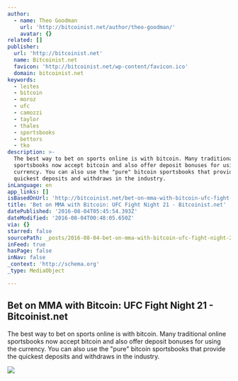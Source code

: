 ```yaml
---
author:
  - name: Theo Goodman
    url: 'http://bitcoinist.net/author/theo-goodman/'
    avatar: {}
related: []
publisher:
  url: 'http://bitcoinist.net'
  name: Bitcoinist.net
  favicon: 'http://bitcoinist.net/wp-content/favicon.ico'
  domain: bitcoinist.net
keywords:
  - leites
  - bitcoin
  - moroz
  - ufc
  - camozzi
  - taylor
  - thales
  - sportsbooks
  - bettors
  - tko
description: >-
  The best way to bet on sports online is with bitcoin. Many traditional online
  sportsbooks now accept bitcoin and also offer deposit bonuses for using the
  currency. You can also use the "pure" bitcoin sportsbooks that provide the
  quickest deposits and withdraws in the industry.
inLanguage: en
app_links: []
isBasedOnUrl: 'http://bitcoinist.net/bet-on-mma-with-bitcoin-ufc-fight-night-21/'
title: 'Bet on MMA with Bitcoin: UFC Fight Night 21 - Bitcoinist.net'
datePublished: '2016-08-04T05:45:54.393Z'
dateModified: '2016-08-04T00:48:05.650Z'
via: {}
starred: false
sourcePath: _posts/2016-08-04-bet-on-mma-with-bitcoin-ufc-fight-night-21-bitcoinistnet.md
inFeed: true
hasPage: false
inNav: false
_context: 'http://schema.org'
_type: MediaObject

---
```

<article style=""><h1>Bet on MMA with Bitcoin: UFC Fight Night 21 - Bitcoinist.net</h1><p>The best way to bet on sports online is with bitcoin. Many traditional online sportsbooks now accept bitcoin and also offer deposit bonuses for using the currency. You can also use the "pure" bitcoin sportsbooks that provide the quickest deposits and withdraws in the industry.</p><img src="http://bitcoinist.net/wp-content/uploads/2016/07/bitcoinist_mma.jpg" /></article>
